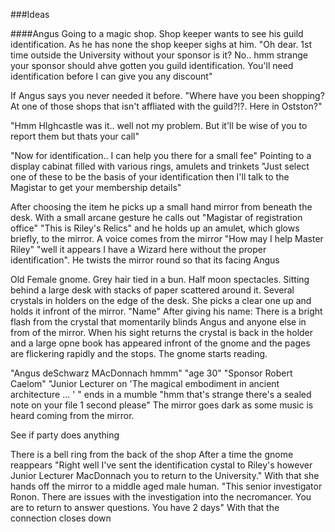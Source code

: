 ###Ideas

####Angus
Going to a magic shop. Shop keeper wants to see his guild identification. As he has none the shop keeper sighs at him. "Oh dear. 1st time outside the University without your sponsor is it? No.. hmm strange your sponsor should ahve gotten you guild identification. You'll need identification before I can give you any discount"

If Angus says you never needed it before. "Where have you been shopping? At one of those shops that isn't affliated with the guild?!?. Here in Ostston?" 

"Hmm HIghcastle was it.. well not my problem. But it'll be wise of you to report them but thats your call"

"Now for identification.. I can help you there for a small fee" Pointing to a display cabinat filled with various rings, amulets and trinkets "Just select one of these to be the basis of your identification then I'll talk to the Magistar to get your membership details"

After choosing the item he picks up a small hand mirror from beneath the desk. With a small arcane gesture  he calls out "Magistar of registration office" "This is Riley's Relics" and he holds up an amulet, which glows briefly, to the mirror. A voice comes from the mirror "How may I help Master Riley" "well it appears I have a Wizard here without the proper identification". He twists the mirror round so that its facing Angus

Old Female gnome. Grey hair tied in a bun. Half moon spectacles. Sitting behind a large desk with stacks of paper scattered around it. Several crystals in holders on the edge of the desk. She picks a clear one up and holds it infront of the mirror. "Name"
After giving his name:
There is a bright flash from the crystal that momentarily blinds Angus and anyone else in from of the mirror.
When his sight returns the crystal is back in the holder and a large opne book has appeared infront of the gnome and the pages are flickering rapidly and the stops. The gnome starts reading.

"Angus deSchwarz MAcDonnach hmmm"
"age 30"
"Sponsor Robert Caelom"
"Junior Lecturer on 'The magical embodiment in ancient architecture ... ' " ends in a mumble
"hmm that's strange there's a sealed note on your file 1 second please"
The mirror goes dark as some music is heard coming from the mirror.

See if party does anything

There is a bell ring from the back of the shop
After a time the gnome reappears "Right well I've sent the identification cystal to Riley's however Junior Lecturer MacDonnach you to return to the University." With that she hands off the mirror to a middle aged male human. "This senior investigator Ronon. There are issues with the investigation into the necromancer. You are to return to answer questions. You have 2 days" With that the connection closes down


